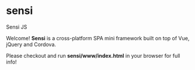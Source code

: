 # sensi
Sensi JS

Welcome! __Sensi__ is a cross-platform SPA mini framework built on top of Vue, jQuery and Cordova.

Please checkout and run **sensi/www/index.html** in your browser for full info!
